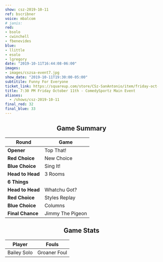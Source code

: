 ```yaml
---
show: csz-2019-10-11
ref: bscribner
voice: mbalcom
# janis:
red:
- bsolo
- cwinchell
- fbenevides
blue:
- llittle
- esolo
- lgregory
date: "2019-10-11T16:44:08-06:00"
images:
- images/cszsa-event7.jpg
show_date: "2019-10-11T19:30:00-05:00"
subtitile: Funny For Everyone
ticket_link: https://squareup.com/store/CSz-SanAntonio/item/friday-oct-th-pm-comedysportz-main-event-1
title: 7:30 PM Friday October 11th - ComedySportz Main Event
aliases:
  - /shows/csz-2019-10-11
final_red: 32
final_blue: 33
---
```


<center>

## Game Summary

| **Round** | **Game** |
|--------------|------|
| **Opener**       |Top That!|
| **Red Choice**   |New Choice|
| **Blue Choice**  |Sing It!|
| **Head to Head** |3 Rooms|
| **6 Things**     |      |
| **Head to Head** |Whatchu Got?|
| **Red Choice**   |Styles Replay|
| **Blue Choice**  |Columns|
| **Final Chance** |Jimmy The Pigeon|

## Game Stats

| **Player** | **Fouls** |
|--------|-------|
|Bailey Solo|Groaner Foul|

</center>
